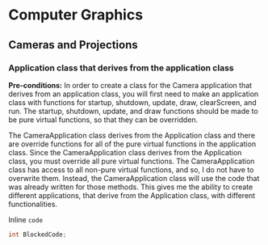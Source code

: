 # **Computer Graphics**

## **Cameras and Projections**

### **Application class that derives from the application class**

**Pre-conditions:** In order to create a class for the Camera application that derives from an application class, you will first need to make an application class with functions for startup, shutdown, update, draw, clearScreen, and run. The startup, shutdown, update, and draw functions should be made to be pure virtual functions, so that they can be overridden.

The CameraApplication class derives from the Application class and there are override functions for all of the pure virtual functions in the application class. Since the CameraApplication class derives from the Application class, you must override all pure virtual functions. The CameraApplication class has access to all non-pure virtual functions, and so, I do not have to overwrite them. Instead, the CameraApplication class will use the code that was already written for those methods. This gives me the ability to create different applications, that derive from the Application class, with different functionalities.








Inline `code`

```c++
int BlockedCode;
```
